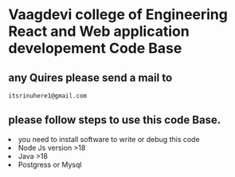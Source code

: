 # Vaagdevi college of Engineering React and Web application developement Code Base
## any Quires please send a mail to 
```
itsrinuhere1@gmail.com
```
## please follow steps to use this code Base.

<li>  you need to install software to write or debug this code
<li> Node Js version >18
<li> Java >18
<li> Postgress or Mysql
